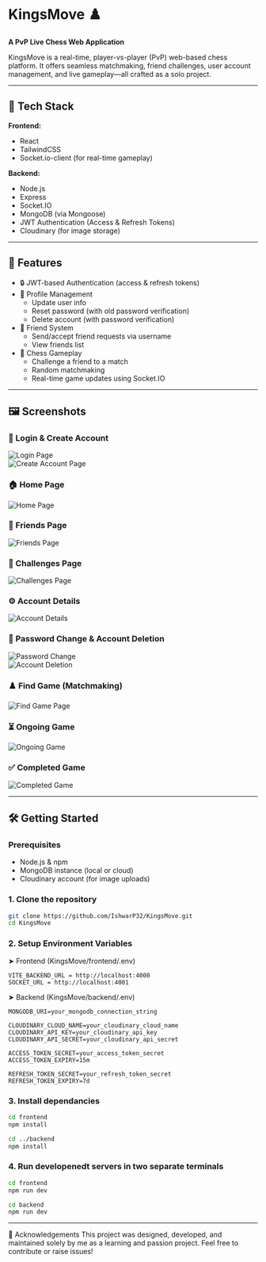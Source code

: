 # KingsMove ♟️  
**A PvP Live Chess Web Application**

KingsMove is a real-time, player-vs-player (PvP) web-based chess platform. It offers seamless matchmaking, friend challenges, user account management, and live gameplay—all crafted as a solo project.

---

## 🔧 Tech Stack

**Frontend:**
- React
- TailwindCSS
- Socket.io-client (for real-time gameplay)

**Backend:**
- Node.js
- Express
- Socket.IO
- MongoDB (via Mongoose)
- JWT Authentication (Access & Refresh Tokens)
- Cloudinary (for image storage)

---

## 🚀 Features

- 🔒 JWT-based Authentication (access & refresh tokens)
- 👤 Profile Management
  - Update user info
  - Reset password (with old password verification)
  - Delete account (with password verification)
- 🤝 Friend System
  - Send/accept friend requests via username
  - View friends list
- 🧠 Chess Gameplay
  - Challenge a friend to a match
  - Random matchmaking
  - Real-time game updates using Socket.IO

---

## 🖼️ Screenshots

### 🔐 Login & Create Account  
![Login Page](./screenshots/login.png)  
![Create Account Page](./screenshots/create.png)

### 🏠 Home Page  
![Home Page](./screenshots/home.png)

### 👥 Friends Page  
![Friends Page](./screenshots/friend.png)

### 🎯 Challenges Page  
![Challenges Page](./screenshots/challenge.png)

### ⚙️ Account Details  
![Account Details](./screenshots/profile.png)

### 🔑 Password Change & Account Deletion  
![Password Change](./screenshots/password.png)  
![Account Deletion](./screenshots/delete.png)

### ♟️ Find Game (Matchmaking)  
![Find Game Page](./screenshots/start.png)

### ⏳ Ongoing Game  
![Ongoing Game](./screenshots/game.png)

### ✅ Completed Game  
![Completed Game](./screenshots/end.png)

---

## 🛠️ Getting Started

### Prerequisites
- Node.js & npm
- MongoDB instance (local or cloud)
- Cloudinary account (for image uploads)

### 1. Clone the repository
```bash
git clone https://github.com/IshwarP32/KingsMove.git
cd KingsMove
```
### 2. Setup Environment Variables
➤ Frontend (KingsMove/frontend/.env)
```
VITE_BACKEND_URL = http://localhost:4000
SOCKET_URL = http://localhost:4001
```
➤ Backend (KingsMove/backend/.env)
```
MONGODB_URI=your_mongodb_connection_string

CLOUDINARY_CLOUD_NAME=your_cloudinary_cloud_name
CLOUDINARY_API_KEY=your_cloudinary_api_key
CLOUDINARY_API_SECRET=your_cloudinary_api_secret

ACCESS_TOKEN_SECRET=your_access_token_secret
ACCESS_TOKEN_EXPIRY=15m

REFRESH_TOKEN_SECRET=your_refresh_token_secret
REFRESH_TOKEN_EXPIRY=7d
```
### 3. Install dependancies
```bash
cd frontend
npm install

cd ../backend
npm install
```
### 4. Run developenedt servers in two separate terminals
```bash
cd frontend
npm run dev
```
```bash
cd backend
npm run dev
```
---

🤝 Acknowledgements
This project was designed, developed, and maintained solely by me as a learning and passion project.
Feel free to contribute or raise issues!
